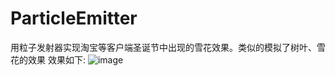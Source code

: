 # ParticleEmitter
用粒子发射器实现淘宝等客户端圣诞节中出现的雪花效果。类似的模拟了树叶、雪花的效果
效果如下:
![image](https://github.com/GeeLi/ParticleEmitter/blob/master/ParticleEmitterDemo/demo.gif )   
